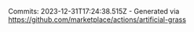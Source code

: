 Commits: 2023-12-31T17:24:38.515Z - Generated via https://github.com/marketplace/actions/artificial-grass
<br>
